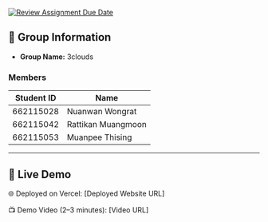 [![Review Assignment Due Date](https://classroom.github.com/assets/deadline-readme-button-22041afd0340ce965d47ae6ef1cefeee28c7c493a6346c4f15d667ab976d596c.svg)](https://classroom.github.com/a/k6kO_4Go)

## 👥 Group Information
- **Group Name:** 3clouds

### Members
| Student ID | Name |
|------------|------|
| 662115028 | Nuanwan Wongrat    |
| 662115042 | Rattikan Muangmoon |
| 662115053 | Muanpee Thising    |


---

## 🚀 Live Demo
🌐 Deployed on Vercel: [Deployed Website URL]

📺 Demo Video (2–3 minutes): [Video URL]

